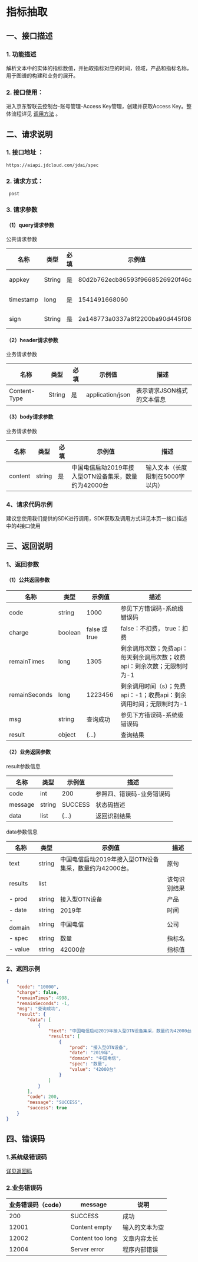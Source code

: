 # 指标抽取

## 一、接口描述

### 1. 功能描述

解析文本中的实体的指标数值，并抽取指标对应的时间，领域，产品和指标名称，用于图谱的构建和业务的展开。

### 2. 接口使用：

进入京东智联云控制台-账号管理-Access Key管理，创建并获取Access Key。整体流程详见 [调用方法](https://docs.jdcloud.com/cn/common-declaration/api/call-methods) 。

## 二、请求说明

### 1. 接口地址 ：

```
https://aiapi.jdcloud.com/jdai/spec
```

### 2. 请求方式：

```
 post
```

### 3. 请求参数

#### （1）query请求参数

公共请求参数

| 名称      | 类型   | 必填 | 示例值                           | 描述                                           |
| --------- | ------ | ---- | -------------------------------- | ---------------------------------------------- |
| appkey    | String | 是   | 80d2b762ecb86593f9668526920f46c  | 您的appkey，可在买家中心控制台中获取           |
| timestamp | long   | 是   | 1541491668060                    | 请求的时间戳，精确到毫秒，timestamp有效期5分钟 |
| sign      | String | 是   | 2e148773a0337a8f2200ba90d445f083 | 签名，根据规则MD5(sectetkey+timestamp)         |

#### （2）header请求参数

业务请求参数

| 名称         | 类型   | 必填 | 示例值           | 描述                       |
| ------------ | ------ | ---- | ---------------- | -------------------------- |
| Content-Type | String | 是   | application/json | 表示请求JSON格式的文本信息 |

#### （3）body请求参数

业务请求参数

| 名称    | 类型   | 必填 | 示例值                                               | 描述                             |
| ------- | ------ | ---- | ---------------------------------------------------- | -------------------------------- |
| content | string | 是   | 中国电信启动2019年接入型OTN设备集采，数量约为42000台 | 输入文本（长度限制在5000字以内） |

### 4、请求代码示例

建议您使用我们提供的SDK进行调用，SDK获取及调用方式详见本页一接口描述中的4接口使用

## 三、返回说明

### 1、返回参数

#### （1）公共返回参数

| 名称          | 类型    | 示例值        | 描述                                                         |
| ------------- | ------- | ------------- | ------------------------------------------------------------ |
| code          | string  | 1000          | 参见下方错误码-系统级错误码                                  |
| charge        | boolean | false 或 true | false：不扣费， true：扣费                                   |
| remainTimes   | long    | 1305          | 剩余调用次数；免费api：每天剩余调用次数；收费api：剩余次数；无限制时为-1 |
| remainSeconds | long    | 1223456       | 剩余调用时间（s）；免费api：-1；收费api：剩余调用时间；无限制时为-1 |
| msg           | string  | 查询成功      | 参见下方错误码-系统级错误码                                  |
| result        | object  | {...}         | 查询结果                                                     |

#### （2）业务返回参数

result参数信息

| 名称    | 类型   | 示例值  | 描述                      |
| ------- | ------ | ------- | ------------------------- |
| code    | int    | 200     | 参照四、错误码-业务错误码 |
| message | string | SUCCESS | 状态码描述                |
| data    | list   | {...}   | 返回识别结果              |

data参数信息

| 名称     | 类型   | 示例值                                                 | 描述         |
| -------- | ------ | ------------------------------------------------------ | ------------ |
| text     | string | 中国电信启动2019年接入型OTN设备集采，数量约为42000台。 | 原句         |
| results  | list   |                                                        | 该句识别结果 |
| - prod   | string | 接入型OTN设备                                          | 产品         |
| - date   | string | 2019年                                                 | 时间         |
| - domain | string | 中国电信                                               | 公司         |
| - spec   | string | 数量                                                   | 指标名       |
| - value  | string | 42000台                                                | 指标值       |

### 2、返回示例

```json
{
    "code": "10000",
    "charge": false,
    "remainTimes": 4998,
    "remainSeconds": -1,
    "msg": "查询成功",
    "result": {
        "data": [
            {
                "text": "中国电信启动2019年接入型OTN设备集采，数量约为42000台。",
                "results": [
                    {
                        "prod": "接入型OTN设备",
                        "date": "2019年",
                        "domain": "中国电信",
                        "spec": "数量",
                        "value": "42000台"
                    }
                ]
            }
        ],
        "code": 200,
        "message": "SUCCESS",
        "success": true
    }
}
```

## 四、错误码

### 1.系统级错误码

[详见返回码](https://aidoc.jd.com/user/returncode.html)

### 2.业务错误码

| 业务错误码（code） | message          | 说明           |
| ------------------ | ---------------- | -------------- |
| 200                | SUCCESS          | 成功           |
| 12001              | Content empty    | 输入的文本为空 |
| 12002              | Content too long | 文章内容太长   |
| 12004              | Server error     | 程序内部错误   |
